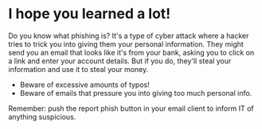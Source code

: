 # I hope you learned a lot!

Do you know what phishing is? It's a type of cyber attack where a hacker tries to trick you into giving them your personal information. They might send you an email that looks like it's from your bank, asking you to click on a link and enter your account details. But if you do, they'll steal your information and use it to steal your money.

- Beware of excessive amounts of typos!
- Beware of emails that pressure you into giving too much personal info.

Remember: push the report phish button in your email client to inform IT of anything suspicious.

